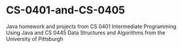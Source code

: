 # CS-0401-and-CS-0405

Java homework and projects from CS 0401 Intermediate Programming Using Java and CS 0445 Data Structures and Algorithms from the University of Pittsburgh
